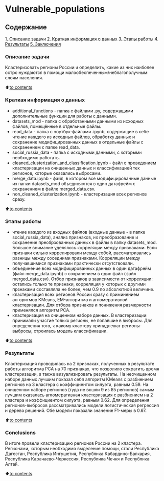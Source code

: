 # Vulnerable_populations

## Содержание
[1. Описание задачи](https://github.com/Odomari/homework_sf_data_science/tree/master/vulnerable_populations/README.md#Deskription-of-task)
[2. Краткая информация о данных](https://github.com/Odomari/homework_sf_data_science/tree/master/vulnerable_populations/README.md#Short-information-about-data)
[3. Этапы работы](https://github.com/Odomari/homework_sf_data_science/tree/master/vulnerable_populations/README.md#Stages-of-work-on-the-task)
[4. Результаты](https://github.com/Odomari/homework_sf_data_science/tree/master/vulnerable_populations/README.md#Result)
[5. Заключения](https://github.com/Odomari/homework_sf_data_science/tree/master/vulnerable_populations/README.md#Conclusions)

### Описание задачи
Кластеризовать регионы России и определить, какие из них наиболее остро нуждаются в помощи малообеспеченным/неблагополучным слоям населения.

:arrow_up:[to contents](https://github.com/Odomari/homework_sf_data_science/tree/master/vulnerable_populations/README.md#Contents)

### Краткая информация о данных
- additional_functions - папка с файлами .py, содержащими дополнительные функции для работы с данными.
- datasets_mod - папка с обработанными данными из исходных файлов, помещённые в отдельные файлы.
- read_data - папка с ноутбук-файлами .ipynb, содержащие в себе чтение каждого из исходных файлов, обработку данных и сохранение модифицированных данных в отдельные файлы с сохранением с папке read_data.
- social_russia_data - папка с исходными данными, с которыми необходимо работать.
- cleaned_clusterization_and_classification.ipynb - файл с проведением кластеризации на очищенных данных и классификацией тех регионов, которые оказались выбросами.
- merge_data.ipynb - файл, в котором все модифицированные данные из папки datasets_mod объединяются в один датафрейм с сохранением в файле merged_data.csv.
- non_cleaned_clusterization.ipynb - кластеризация всех регионов сразу.

:arrow_up:[to contents](https://github.com/Odomari/homework_sf_data_science/tree/master/vulnerable_populations/README.md#Contents)

### Этапы работы
- чтение каждого из входных файлов (входные данные - в папке social_russia_data), анализ признаков, их преобразование и сохранение преобрзованных данных в файлы в папку datasets_mod. Большое внимание уделялось корреляции между признаками. Если признаки сильно коррелировали между собой, рассматривались разницы между соседними признаками. Корреляции между получавшимися признаками практически отсутствовали.
- объединение всех модифицированных данных в один датафрейм (файл merge_data.ipynb) с сохранением в один файл (файл merged_data.csv). Отбор признаков в зависимости от корреляции: остались только те признаки, корреляция у которых с другими прзнаками составляла не более, чем 0.9 по абсолютной величине.
- кластеризация всех регионов России сразу с приминением алгоритмов KMeans, EM-алгоритма и агломеративной кластеризации. Для отбора признаков и понижения размерности применялся алгоритм PCA.
- кластеризация на очищенном наборе данных. В кластеризации принимали участие только регионы, не попавшие в выбросы. Для определения того, к какому кластеру принадлежат регионы-выбросы, строилась модель классификации.

:arrow_up:[to contents](https://github.com/Odomari/homework_sf_data_science/tree/master/vulnerable_populations/README.md#Contents)

### Результаты
Кластеризация проводилась на 2 признаках, полученных в результате работы алгоритма PCA на 70 признаках, что позволило сократить время кластеризации, а также визуализировать результаты.
На неочищенном наборе данных лучшим показал себя алгоритм KMeans с разбиением регионов на 3 кластера с коэффициентом силуэта, равным 0.59.
На очищенном наборе регионов (туда не вошли 9 из 85 регионов) самым лучшим оказалась агломеративная кластеризация с разбиением на 2 кластера и коэффициентом силуэта, равным 0.62.
Для определения регионов-выбросов рассматривались модели логистическая регрессия и дерево решений. Обе модели показали значение F1-меры в 0.67.

:arrow_up:[to contents](https://github.com/Odomari/homework_sf_data_science/tree/master/vulnerable_populations/README.md#Contents)

### Conclusions
В итоге провели кластеризацию регионов России на 2 кластера. Регионами, которым необходимо выделение помощи, стали Республика Дагестан, Республика Ингушетия, Республика Кабардино-Балкария, Республика Карачаево-Черкессия, Республика Чечня и Республика Алтай.

:arrow_up:[to contents](https://github.com/Odomari/homework_sf_data_science/tree/master/vulnerable_populations/README.md#Contents)